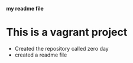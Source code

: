 **my readme file**
# This is a vagrant project
* Created the repository called zero day 
* created a readme file 
